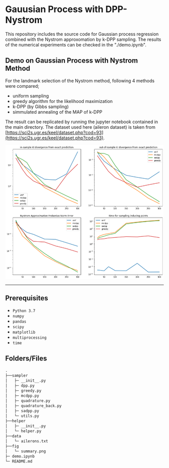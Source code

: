 # Gauusian Process with DPP-Nystrom

This repository includes the source code for Gaussian process regression combined with the Nystrom approxomation by k-DPP sampling. The results of the numerical experiments can be checked in the "./demo.ipynb".

## Demo on Gaussian Process with Nystrom Method

For the landmark selection of the Nystrom method, following 4 methods were compared;
* uniform sampling
* greedy algorithm for the likelihood maximization
* k-DPP (by Gibbs sampling)
* simmulated annealing of the MAP of k-DPP

The result can be replicated by running the jupyter notebook contained in the main directory.  The dataset used here (aileron  dataset) is taken from [https://sci2s.ugr.es/keel/dataset.php?cod=93](https://sci2s.ugr.es/keel/dataset.php?cod=93).

![](fig/summary.png)

---

## Prerequisites
* `Python 3.7`
* `numpy`
* `pandas`
* `scipy`
* `matplotlib`
* `multiprocessing`
* `time`

## Folders/Files

```
.
├──sampler
│   ├─ __init__.py
│   ├─ dpp.py
│   ├─ greedy.py
│   ├─ mcdpp.py
│   ├─ quadrature.py
│   ├─ quadrature_back.py
│   ├─ sadpp.py
│   └─ utils.py
├──helper
│   ├─ __init__.py
│   └─ helper.py
├──data
│   └─ ailerons.txt
├──fig
│   └─ summary.png
├─ demo.ipynb
└─ README.md
```
